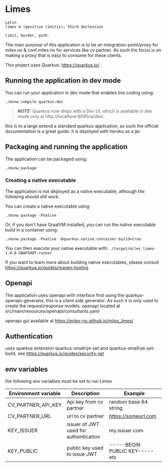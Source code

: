 # Limes
```
Latin
līmes m (genitive līmitis); third declension

limit, border, path.
```

The main purpose of this application is to be an integration-point/proxy for miles.no & conf.miles.no for services like cv partner.
As such the focus is on making a proxy that is easy to consume for these clients.

This project uses Quarkus: https://quarkus.io/ .

## Running the application in dev mode

You can run your application in dev mode that enables live coding using:
```shell script
./mvnw compile quarkus:dev
```
> **_NOTE:_**  Quarkus now ships with a Dev UI, which is available in dev mode only at http://localhost:8080/q/dev/.

this is to a large extend a standard quarkus application, as such the official documentation is a great guide.
it is deployed with heroku as a jar.

## Packaging and running the application
The application can be packaged using:
```shell script
./mvnw package
```

### Creating a native executable

The application is not deployed as a native executable, although the following should still work.

You can create a native executable using: 
```shell script
./mvnw package -Pnative
```

Or, if you don't have GraalVM installed, you can run the native executable build in a container using: 
```shell script
./mvnw package -Pnative -Dquarkus.native.container-build=true
```

You can then execute your native executable with: `./target/miles_limes-1.0.0-SNAPSHOT-runner`

If you want to learn more about building native executables, please consult https://quarkus.io/guides/maven-tooling.

## Openapi

The application uses openapi with interface first using the quarkus-openapi-generator, this is a client side generator.
As such it is only used to create the request/response models. openapi located at src/main/resources/openapi/consultants.yaml

openapi gui available at https://miles-no.github.io/miles_limes/

## Authentication
uses quarkus extension quarkus-smallrye-jwt and quarkus-smallrye-jwt-build, see https://quarkus.io/guides/security-jwt

## env variables

the following env variables must be set to run Limes

| Environment variable | Description                           | Example                        |
|----------------------|---------------------------------------|--------------------------------|
| CV_PARTNER_API_KEY   | Api key from cv partner               | random base 64 string          |
| CV_PARTNER_URL       | url to cv partner                     | https://someurl.com            |
| KEY_ISSUER           | issuer of JWT used for authentication | my.issuer.com                  |
| KEY_PUBLIC           | public key used to issue JWT          | -----BEGIN PUBLIC KEY----- etc |

